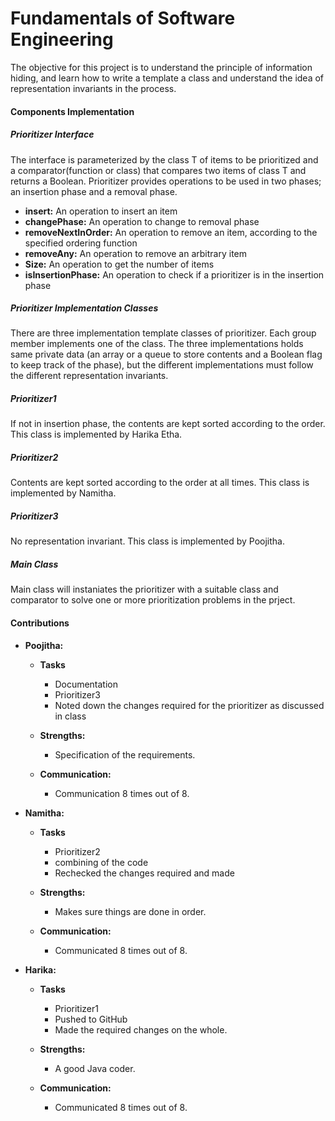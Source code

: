 # Fundamentals of Software Engineering

The objective for this project is to understand the principle of information hiding, and learn how to write a template a class and understand the idea of representation invariants in the process.

#### Components Implementation
##### Prioritizer Interface

The interface is parameterized by the class T of items to be prioritized and a comparator(function or class) that compares two items of class T and returns a Boolean. Prioritizer provides operations to be used in two phases; an insertion phase and a removal phase.

* **insert:** An operation to insert an item
* **changePhase:** An operation to change to removal phase
* **removeNextInOrder:** An operation to remove an item, according to the specified ordering function
* **removeAny:** An operation to remove an arbitrary item
* **Size:** An operation to get the number of items
* **isInsertionPhase:** An operation to check if a prioritizer is in the insertion phase

##### Prioritizer Implementation Classes

There are three implementation template classes of prioritizer. Each group member implements one of the class. The three implementations holds same private data (an array or a queue to store contents and a Boolean flag to keep track of the phase), but the different implementations must follow the different representation invariants.


##### Prioritizer1

If not in insertion phase, the contents are kept sorted according to the order. 
This class is implemented by Harika Etha.

##### Prioritizer2

Contents are kept sorted according to the order at all times.
This class is implemented by Namitha.

##### Prioritizer3

No representation invariant.
This class is implemented by Poojitha.

#####  Main Class
Main class will instaniates the prioritizer with a suitable class and comparator to solve one or more prioritization problems in the prject.

#### Contributions

- **Poojitha:**
    * **Tasks**
        - Documentation
        - Prioritizer3
        - Noted down the changes required for the prioritizer as discussed in class 

    * **Strengths:**
        - Specification of the requirements.

    * **Communication:**
        - Communication 8 times out of 8.

      
- **Namitha:**
    * **Tasks**
        - Prioritizer2
        - combining of the code
        - Rechecked the changes required and made 

    * **Strengths:**
        - Makes sure things are done in order.

    * **Communication:**
        - Communicated 8 times out of 8.


- **Harika:**
    * **Tasks**
        - Prioritizer1
        - Pushed to GitHub
        - Made the required changes on the whole.

    * **Strengths:**
        - A good Java coder.

    * **Communication:**
        - Communicated 8 times out of 8.
